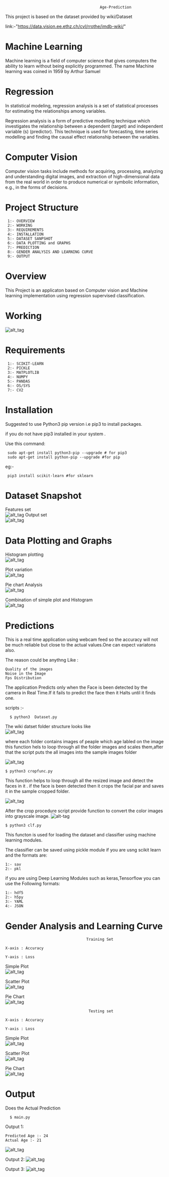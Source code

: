                                               Age-Prediction 
This project is based on the dataset provided by wiki/Dataset

link:-"https://data.vision.ee.ethz.ch/cvl/rrothe/imdb-wiki/"

# Machine Learning
Machine learning is a field of computer science that gives computers the ability to learn without being explicitly programmed. The name Machine learning was coined in 1959 by Arthur Samuel

# Regression
In statistical modeling, regression analysis is a set of statistical processes for estimating the relationships among variables.

 Regression analysis is a form of predictive modelling technique which investigates the relationship between a dependent (target) and independent variable (s) (predictor). This technique is used for forecasting, time series modelling and finding the causal effect relationship between the variables.

# Computer Vision
Computer vision tasks include methods for acquiring, processing, analyzing and understanding digital images, and extraction of high-dimensional data from the real world in order to produce numerical or symbolic information, e.g., in the forms of decisions.

# Project Structure
     1:- OVERVIEW
     2:- WORKING
     3:- REQUIREMENTS
     4:- INSTALLATION
     5:- DATASET SANPSHOT
     6:- DATA PLOTTING and GRAPHS
     7:- PREDICTION
     8:- GENDER ANALYSIS AND LEARNING CURVE
     9:- OUTPUT

# Overview
This Project is an applicaton based on Computer vision and Machine learning implementation using regression supervised classification.
# Working
![alt_tag](https://github.com/vshantam/Age-Prediction/blob/master/Analysis/working.png)


# Requirements
     1:- SCIKIT-LEARN
     2:- PICKLE
     3:- MATPLOTLIB
     4:- NUMPY
     5:- PANDAS
     6:- OS/SYS
     7:- CV2
     
# Installation
Suggested to use Python3 pip version i.e pip3 to install packages.

if you do not have pip3 installed in your system .

Use this command:

     sudo apt-get install python3-pip --upgrade # for pip3
     sudo apt-get install python-pip --upgrade #for pip 
eg:-

     pip3 install scikit-learn #for sklearn 
     
# Dataset Snapshot
Features set                 
![alt_tag](https://github.com/vshantam/Age-Prediction/blob/master/Analysis/Screenshot%20(20).png)
Output set                   
![alt_tag](https://github.com/vshantam/Age-Prediction/blob/master/Analysis/Screenshot%20(21).png)

# Data Plotting and Graphs
Histogram plotting                                                                                                     
![alt_tag](https://github.com/vshantam/Age-Prediction/blob/master/Analysis/Figure_3.png)

Plot variation                                                                                                        
![alt_tag](https://github.com/vshantam/Age-Prediction/blob/master/Analysis/Figure_2.png)

Pie chart Analysis                                                                                                           
![alt_tag](https://github.com/vshantam/Age-Prediction/blob/master/Analysis/Figure_1.png)

Combination of simple plot and Histogram                                                                                        
![alt_tag](https://github.com/vshantam/Age-Prediction/blob/master/Analysis/Figure_4.png)

# Predictions
This is a real time application using webcam feed so the accuracy will not be much reliable but close to the actual values.One can expect variatons also.

The reason could be anythng Like :
                            
    Quality of the images
    Noise in the Image
    Fps Distribution
    
The application Predicts only when the Face is been detected by the camera in Real Time.If it fails to predict the face then it Halts until it finds one.

scripts :-

      $ python3  Dataset.py
The wiki datset folder structure looks like                     
![alt_tag](https://github.com/vshantam/Age-Prediction/blob/master/Analysis/Capture.PNG)

where each folder contains images of peaple which age labled on the image
this function hels to loop through all the folder images and scales them,after that the script puts the all images into the sample images folder                               

![alt_tag](https://github.com/vshantam/Age-Prediction/blob/master/Analysis/Capture1.PNG)


    $ python3 cropfunc.py
This function helps to loop through all the resized image and detect the faces in it . if the face is been detected then it crops the facial par and saves it in the sample cropped folder.

![alt_tag](https://github.com/vshantam/Age-Prediction/blob/master/Analysis/Capture2.PNG)

After the crop procedure script provide function to convert the color images into grayscale image.
![alt-tag](https://github.com/vshantam/Age-Prediction/blob/master/Analysis/Capture3.PNG)

    $ python3 clf.py
 This functon is used for loading the dataset and classifier using machine learning modules.
 
 The classifier can be saved using pickle module if you are usng scikit learn and the formats are:
 
    1:- sav
    2:- pkl
    
 if you are using Deep Learning Modules such as keras,Tensorflow you can use the Following formats:

    1:- hdf5
    2:- h5py
    3:- YAML
    4:- JSON

 
 # Gender Analysis  and Learning Curve
 
                                        Training Set         
                                                                                                        X-axis : Accuracy
                                                                                                        Y-axis : Loss
 
 
 Simple Plot                                                            
 ![alt_tag](https://github.com/vshantam/Age-Prediction/blob/master/Gender/gplot1.png)
 
 
   
 Scatter Plot                                                                                    
 ![alt_tag](https://github.com/vshantam/Age-Prediction/blob/master/Gender/gplot2.png)
 
 
 
 Pie Chart                                                   
 ![alt_tag](https://github.com/vshantam/Age-Prediction/blob/master/Gender/gplot3.png)
 
                                         Testing set
                                                                                                              X-axis : Accuracy
                                                                                                              Y-axis : Loss
                                         
 
 Simple Plot                                              
 ![alt_tag](https://github.com/vshantam/Age-Prediction/blob/master/Gender/gplot4.png)
 
 
 
 Scatter Plot                                            
 ![alt_tag](https://github.com/vshantam/Age-Prediction/blob/master/Gender/gplot5.png)
 
  
  
 Pie Chart                              
 ![alt_tag](https://github.com/vshantam/Age-Prediction/blob/master/Gender/gplot6.png)



# Output

Does the Actual Prediction

      $ main.py
    
Output 1:

    Predicted Age :- 24
    Actual Age :- 21
![alt_tag](https://github.com/vshantam/Age-Prediction/blob/master/Analysis/output1.gif)

Output 2:
![alt_tag](https://github.com/vshantam/Age-Prediction/blob/master/Analysis/output2.gif)

Output 3:
![alt_tag](https://github.com/vshantam/Age-Prediction/blob/master/Analysis/output3.gif)
 
